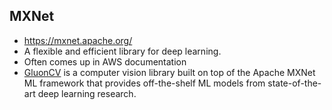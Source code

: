 ## MXNet
* https://mxnet.apache.org/
* A flexible and efficient library for deep learning.
* Often comes up in AWS documentation
* [GluonCV](https://cv.gluon.ai/) is a computer vision library built on top of the Apache MXNet ML framework that provides off-the-shelf ML models from state-of-the-art deep learning research.